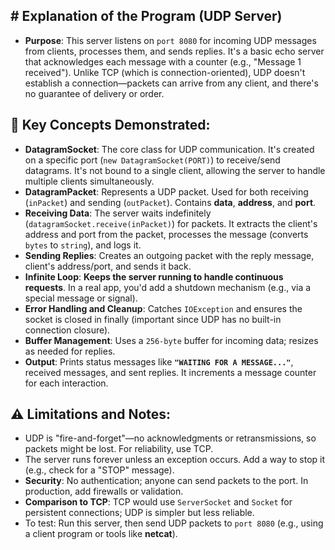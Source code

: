 ## \# Explanation of the Program (UDP Server)
* **Purpose**: This server listens on `port 8080` for incoming UDP messages from clients, processes them, and sends replies. It's a basic echo server that acknowledges each message with a counter (e.g., "Message 1 received"). Unlike TCP (which is connection-oriented), UDP doesn't establish a connection—packets can arrive from any client, and there's no guarantee of delivery or order.

## 🔑 Key Concepts Demonstrated:
* **DatagramSocket**: The core class for UDP communication. It's created on a specific port (`new DatagramSocket(PORT)`) to receive/send datagrams. It's not bound to a single client, allowing the server to handle multiple clients simultaneously.
* **DatagramPacket**: Represents a UDP packet. Used for both receiving (`inPacket`) and sending (`outPacket`). Contains **data**, **address**, and **port**.
* **Receiving Data**: The server waits indefinitely (`datagramSocket.receive(inPacket)`) for packets. It extracts the client's address and port from the packet, processes the message (converts `bytes` to `string`), and logs it.
* **Sending Replies**: Creates an outgoing packet with the reply message, client's address/port, and sends it back.
* **Infinite Loop**: **Keeps the server running to handle continuous requests**. In a real app, you'd add a shutdown mechanism (e.g., via a special message or signal).
* **Error Handling and Cleanup**: Catches `IOException` and ensures the socket is closed in finally (important since UDP has no built-in connection closure).
* **Buffer Management**: Uses a `256-byte` buffer for incoming data; resizes as needed for replies.
* **Output**: Prints status messages like **`"WAITING FOR A MESSAGE..."`**, received messages, and sent replies. It increments a message counter for each interaction.

## ⚠️ Limitations and Notes:
* UDP is "fire-and-forget"—no acknowledgments or retransmissions, so packets might be lost. For reliability, use TCP.
* The server runs forever unless an exception occurs. Add a way to stop it (e.g., check for a "STOP" message).
* **Security**: No authentication; anyone can send packets to the port. In production, add firewalls or validation.
* **Comparison to TCP**: TCP would use `ServerSocket` and `Socket` for persistent connections; UDP is simpler but less reliable.
* To test: Run this server, then send UDP packets to `port 8080` (e.g., using a client program or tools like **netcat**).